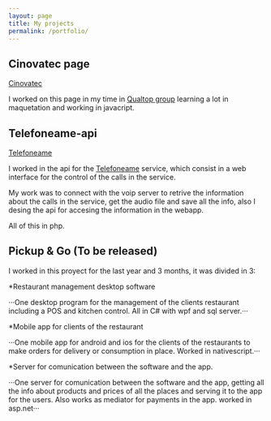 ```yaml
---
layout: page
title: My projects
permalink: /portfolio/
---
```


Cinovatec page
-----------------

[Cinovatec](https://cinovatec.com/)

I worked on this page in my time in [Qualtop group](http://qualtop.com/) learning a lot in maquetation 
and working in javacript.


Telefoneame-api
-----------------

[Telefoneame](https://www.telefoneame.com.mx/)

I worked in the api for the [Telefoneame](https://www.telefoneame.com.mx/) service, which consist in 
a web interface for the control of the calls in the service.

My work was to connect with the voip server to retrive the information about the calls in the service, 
get the audio file and save all the info, also I desing the api for accesing the information in the webapp.

All of this in php.

Pickup & Go (To be released)
--------------------------------

I worked in this proyect for the last year and 3 months, it was divided in 3:

*Restaurant management desktop software

···One desktop program for the management of the clients restaurant including a POS and kitchen control. All in C# with wpf and sql server.···

*Mobile app for clients of the restaurant

···One mobile app for android and ios for the clients of the restaurants to make orders for delivery or consumption in place. Worked in nativescript.···

*Server for comunication between the software and the app.

···One server for comunication between the software and the app, getting all the info about products and prices of all the places and serving it to the app for the users. Also works as mediator for payments in the app. worked in asp.net···

